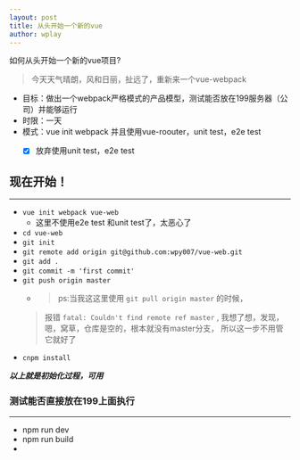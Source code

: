 ```yaml
---
layout: post
title: 从头开始一个新的vue
author: wplay
---
```


如何从头开始一个新的vue项目? 

> 今天天气晴朗，风和日丽，扯远了，重新来一个vue-webpack

- 目标：做出一个webpack严格模式的产品模型，测试能否放在199服务器（公司）并能够运行
- 时限：一天
- 模式：vue init webpack  并且使用vue-roouter，unit test，e2e test
	- [x] 放弃使用unit test，e2e test


## 现在开始！ 
-----

- `vue init webpack vue-web`
	- 这里不使用e2e test 和unit test了，太恶心了
- `cd vue-web`
- `git init`
- `git remote add origin git@github.com:wpy007/vue-web.git`
- `git add .`
- `git commit -m 'first commit'`
- `git push origin master`
	- > ps:当我这这里使用 `git pull origin master` 的时候，
	> 报错 `fatal: Couldn't find remote ref master` , 
	> 我想了想，发现，嗯，窝草，仓库是空的，根本就没有master分支，
	> 所以这一步不用管它就好了
- `cnpm install`

***以上就是初始化过程，可用***

### 测试能否直接放在199上面执行
-------

- npm run dev
- npm run build
- 



